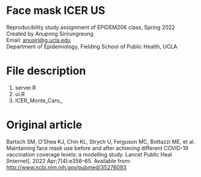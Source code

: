 # Face mask ICER US
Reproducibility study assignment of EPIDEM206 class, Spring 2022 <br />
Created by Anupong Sirirungreung <br />
Email: anusiri@g.ucla.edu <br />
Department of Epidemiology, Fielding School of Public Health, UCLA

# File description
1. server.R
2. ui.R
3. ICER_Monte_Caro_
# Original article
Bartsch SM, O’Shea KJ, Chin KL, Strych U, Ferguson MC, Bottazzi ME, et al. Maintaining face mask use before and after achieving different COVID-19 vaccination coverage levels: a modelling study. Lancet Public Heal [Internet]. 2022 Apr;7(4):e356–65. Available from: http://www.ncbi.nlm.nih.gov/pubmed/35276093
